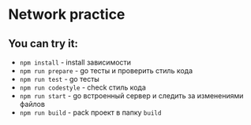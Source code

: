 # Network practice

## You can try it:

* `npm install` - install зависимости
* `npm run prepare` - go тесты и проверить стиль кода
* `npm run test` - go тесты
* `npm run codestyle` - check стиль кода
* `npm run start` - go встроенный сервер и следить за изменениями файлов
* `npm run build` - pack проект в папку `build`
